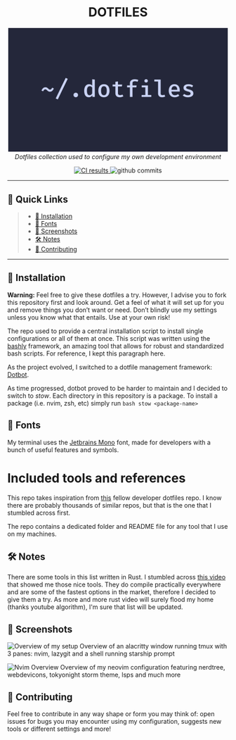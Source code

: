 <h1 align="center">DOTFILES</h1>
<p align="center">
    <img src="./media/dotfiles.png" alt="Dotfiles Logo" width="500" /> <br/>
    <em>Dotfiles collection used to configure my own development environment</em>
</p>
<p align="center">
  <a href="https://dl.circleci.com/status-badge/redirect/gh/lcampit/Dotfiles/tree/main">
    <img src="https://dl.circleci.com/status-badge/img/gh/lcampit/Dotfiles/tree/main.svg?style=shield" alt="CI results">
  </a>
    <img src="https://img.shields.io/github/commit-activity/t/lcampit/Dotfiles?style=flat" alt="github commits">
</p>

---

## 🔗 Quick Links

> - [🚀 Installation](#-installation)
> - [🧩 Fonts](#-fonts)
> - [🌆 Screenshots](#-screenshots)
> - [🛠 Notes](#-notes)
> - [🤝 Contributing](#-contributing)

---

## 🚀 Installation

**Warning:** Feel free to give these dotfiles a try. However, I advise you to
fork this repository first and look around. Get a feel of what it will set up
for you and remove things you don’t want or need. Don’t blindly use my settings
unless you know what that entails. Use at your own risk!

The repo used to provide a central installation script to install
single configurations or all of them at once. This script was written using the
[bashly](https://bashly.dannyb.co/) framework, an amazing tool that allows for
robust and standardized bash scripts. For reference, I kept this paragraph
here.

As the project evolved, I switched to a dotfile management framework:
[Dotbot](https://github.com/anishathalye/dotbot).

As time progressed, dotbot proved to be harder to maintain and I decided to
switch to _stow_.
Each directory in this repository is a package. To install a package (i.e. nvim, zsh, etc)
simply run
`bash
stow <package-name>
`

## 🧩 Fonts

My terminal uses the [Jetbrains Mono](https://www.jetbrains.com/lp/mono/) font,
made for developers with a bunch of useful features and symbols.

<a name="included-tools-and-references"></a>

# Included tools and references

This repo takes inspiration from [this](https://github.com/benmatselby/dotfiles)
fellow developer dotfiles repo. I know there are probably thousands of similar
repos, but that is the one that I stumbled across first.

The repo contains a dedicated folder and README file for any tool that I use on my machines.

## 🛠 Notes

There are some tools in this list written in Rust.
I stumbled across [this video](https://youtu.be/dFkGNe4oaKk)
that showed me those nice tools.
They do compile practically everywhere and are some of
the fastest options in the market,
therefore I decided to give them a try. As more and more rust video will surely
flood my home (thanks youtube algorithm), I'm sure that list will be updated.

## 🌆 Screenshots

![Overview of my setup](/../screenshots/images/OverviewSetup.png?raw=true "Setup Overview")
Overview of an alacritty window running tmux with 3 panes: nvim, lazygit and a
shell running starship prompt

![Nvim Overview](/../screenshots/images/NvimOverview.png?raw=true "Nvim overview")
Overview of my neovim configuration featuring nerdtree, webdevicons, tokyonight storm
theme, lsps and much more

## 🤝 Contributing

Feel free to contribute in any way shape or form you may think of: open issues
for bugs you may encounter using my configuration, suggests new tools or different settings
and more!
